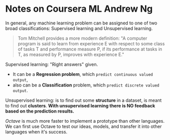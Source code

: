 # Notes on Coursera ML Andrew Ng

In general, any machine learning problem can be assigned to one of two broad classifications:
Supervised learning and Unsupervised learning.

> Tom Mitchell provides a more modern definition: "A computer program is said to learn from experience E with respect to some class of tasks T and performance measure P, if its performance at tasks in T, as measured by P, improves with experience E."


Supervised learning: "Right answers" given.
- It can be a **Regression problem**, which `predict continuous valued output`,
- also can be a **Classification** problem, which `predict discrete valued output`.


Unsupervised learning: is to find out some **structure** in a dataset, is meant to find out **clusters**.
**With unsupervised learning there is NO feedback based on the prediction results.**

_Octave_ is much more faster to implement a prototype than other languages. We can first use Octave to test our ideas, models, and transfer it into other languages when it's success.


